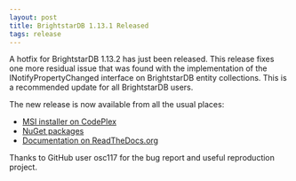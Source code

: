 ```yaml
---
layout: post
title: BrightstarDB 1.13.1 Released
tags: release
---
```


A hotfix for BrightstarDB 1.13.2 has just been released. This release fixes one more residual  issue that was found with the
implementation of the INotifyPropertyChanged interface on BrightstarDB entity collections. This is a recommended
update for all BrightstarDB users.

The new release is now available from all the usual places:

 * [MSI installer on CodePlex](https://brightstardb.codeplex.com/releases/view/629586 "BrightstarDB Installer Download")
 * [NuGet packages](https://www.nuget.org/ "NuGet.org")
 * [Documentation on ReadTheDocs.org](http://brightstardb.readthedocs.org/en/1.13/ "BrightstarDB Documentation")

Thanks to GitHub user osc117 for the bug report and useful reproduction project. 
